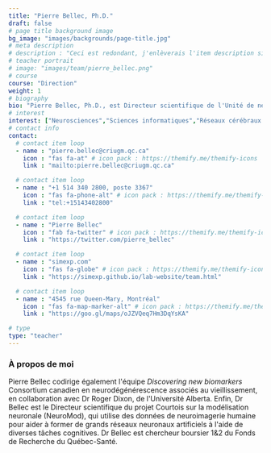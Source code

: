 ```yaml
---
title: "Pierre Bellec, Ph.D."
draft: false
# page title background image
bg_image: "images/backgrounds/page-title.jpg"
# meta description
# description : "Ceci est redondant, j'enlèverais l'item description si cela ne fait pas trop laid."
# teacher portrait
# image: "images/team/pierre_bellec.png"
# course
course: "Direction"
weight: 1
# biography
bio: "Pierre Bellec, Ph.D., est Directeur scientifique de l'Unité de neuroimagerie fonctionnelle, Centre de recherche de l'Institut de gériatrie de Montréal, chercheur principal du laboratoire SIMEXP et Professeur agrégé au département de psychologie de l'Université de Montréal."
# interest
interest: ["Neurosciences","Sciences informatiques","Réseaux cérébraux artificiels"]
# contact info
contact:
  # contact item loop
  - name : "pierre.bellec@criugm.qc.ca"
    icon : "fas fa-at" # icon pack : https://themify.me/themify-icons
    link : "mailto:pierre.bellec@criugm.qc.ca"

  # contact item loop
  - name : "+1 514 340 2800, poste 3367"
    icon : "fas fa-phone-alt" # icon pack : https://themify.me/themify-icons
    link : "tel:+15143402800"

  # contact item loop
  - name : "Pierre Bellec"
    icon : "fab fa-twitter" # icon pack : https://themify.me/themify-icons
    link : "https://twitter.com/pierre_bellec"

  # contact item loop
  - name : "simexp.com"
    icon : "fas fa-globe" # icon pack : https://themify.me/themify-icons
    link : "https://simexp.github.io/lab-website/team.html"

  # contact item loop
  - name : "4545 rue Queen-Mary, Montréal"
    icon : "fas fa-map-marker-alt" # icon pack : https://themify.me/themify-icons
    link : "https://goo.gl/maps/oJZVQeq7Hm3DqYsKA"

# type
type: "teacher"
---
```


### À propos de moi

 Pierre Bellec codirige également l'équipe *Discovering new biomarkers* Consortium canadien en neurodégénérescence associés au vieillissement, en collaboration avec Dr Roger Dixon, de l'Université Alberta. Enfin, Dr Bellec est le Directeur scientifique du projet Courtois sur la modélisation neuronale (NeuroMod), qui utilise des données de neuroimagerie humaine pour aider à former de grands réseaux neuronaux artificiels à l'aide de diverses tâches cognitives. Dr Bellec est chercheur boursier 1&2 du Fonds de Recherche du Québec-Santé.
